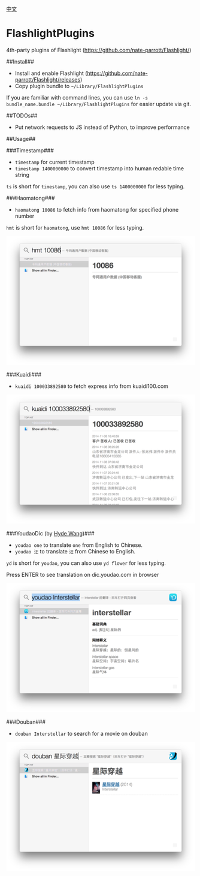 [中文](README_CN.md)

FlashlightPlugins
=================

4th-party plugins of Flashlight (https://github.com/nate-parrott/Flashlight/)

##Install##

- Install and enable Flashlight (https://github.com/nate-parrott/Flashlight/releases)
- Copy plugin bundle to `~/Library/FlashlightPlugins`

If you are familiar with command lines, you can use `ln -s bundle_name.bundle ~/Library/FlashlightPlugins` for easier update via git.

##TODOs##

- Put network requests to JS instead of Python, to improve performance

##Usage##

###Timestamp###

- `timestamp` for current timestamp
- `timestamp 1400000000` to convert timestamp into human redable time string

`ts` is short for `timestamp`, you can also use `ts 1400000000` for less typing.

###Haomatong###

- `haomatong 10086` to fetch info from haomatong for specified phone number

`hmt` is short for `haomatong`, use `hmt 10086` for less typing.

![Haomatong](images/haomatong.png)

###Kuaidi###

- `kuaidi 100033892580` to fetch express info from kuaidi100.com

![Kuaidi](images/kuaidi.png)

###YoudaoDic (by [Hyde Wang](https://github.com/callmewhy))###

- `youdao one` to translate `one` from English to Chinese.
- `youdao 汪` to translate `汪` from Chinese to English.

`yd` is short for `youdao`, you can also use `yd flower` for less typing.

Press ENTER to see translation on dic.youdao.com in browser

![Youdao](images/youdao.png)

###Douban###

- `douban Interstellar` to search for a movie on douban

![Douban](images/douban.png)

